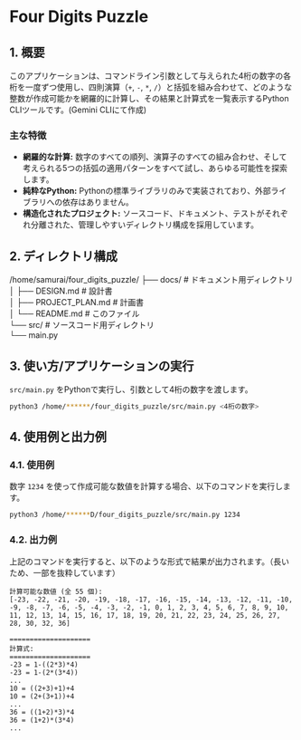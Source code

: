 # Four Digits Puzzle

## 1. 概要

このアプリケーションは、コマンドライン引数として与えられた4桁の数字の各桁を一度ずつ使用し、四則演算（`+`, `-`, `*`, `/`）と括弧を組み合わせて、どのような整数が作成可能かを網羅的に計算し、その結果と計算式を一覧表示するPython CLIツールです。(Gemini CLIにて作成)

### 主な特徴

- **網羅的な計算:** 数字のすべての順列、演算子のすべての組み合わせ、そして考えられる5つの括弧の適用パターンをすべて試し、あらゆる可能性を探索します。
- **純粋なPython:** Pythonの標準ライブラリのみで実装されており、外部ライブラリへの依存はありません。
- **構造化されたプロジェクト:** ソースコード、ドキュメント、テストがそれぞれ分離された、管理しやすいディレクトリ構成を採用しています。

## 2. ディレクトリ構成

/home/samurai/four_digits_puzzle/
├── docs/              # ドキュメント用ディレクトリ<br>
│   ├── DESIGN.md      # 設計書<br>
│   ├── PROJECT_PLAN.md  # 計画書<br>
│   └── README.md      # このファイル<br>
└── src/               # ソースコード用ディレクトリ<br>
    └── main.py<br>

## 3. 使い方/アプリケーションの実行

`src/main.py` をPythonで実行し、引数として4桁の数字を渡します。

```bash
python3 /home/******/four_digits_puzzle/src/main.py <4桁の数字>
```

## 4. 使用例と出力例

### 4.1. 使用例

数字 `1234` を使って作成可能な数値を計算する場合、以下のコマンドを実行します。

```bash
python3 /home/******D/four_digits_puzzle/src/main.py 1234
```

### 4.2. 出力例

上記のコマンドを実行すると、以下のような形式で結果が出力されます。（長いため、一部を抜粋しています）

```
計算可能な数値 (全 55 個):
[-23, -22, -21, -20, -19, -18, -17, -16, -15, -14, -13, -12, -11, -10, -9, -8, -7, -6, -5, -4, -3, -2, -1, 0, 1, 2, 3, 4, 5, 6, 7, 8, 9, 10, 11, 12, 13, 14, 15, 16, 17, 18, 19, 20, 21, 22, 23, 24, 25, 26, 27, 28, 30, 32, 36]

====================
計算式:
====================
-23 = 1-((2*3)*4)
-23 = 1-(2*(3*4))
...
10 = ((2+3)+1)+4
10 = (2+(3+1))+4
...
36 = ((1+2)*3)*4
36 = (1+2)*(3*4)
...
```
